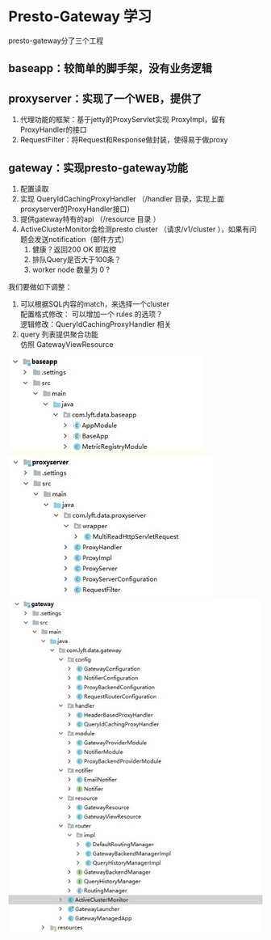 # Presto-Gateway 学习
presto-gateway分了三个工程
## baseapp：较简单的脚手架，没有业务逻辑
## proxyserver：实现了一个WEB，提供了

1. 代理功能的框架：基于jetty的ProxyServlet实现 ProxyImpl，留有ProxyHandler的接口
1. RequestFilter：将Request和Response做封装，使得易于做proxy

## gateway：实现presto-gateway功能
1. 配置读取
1. 实现 QueryIdCachingProxyHandler （/handler 目录，实现上面proxyserver的ProxyHandler接口）
1. 提供gateway特有的api  （/resource 目录 ）
1. ActiveClusterMonitor会检测presto cluster （请求/v1/cluster ），如果有问题会发送notification（邮件方式）
   1. 健康？返回200 OK 即监控
   1. 排队Query是否大于100条？
   1. worker node 数量为 0 ?

我们要做如下调整：
1. 可以根据SQL内容的match，来选择一个cluster  
        配置格式修改： 可以增加一个 rules 的选项？  
        逻辑修改：QueryIdCachingProxyHandler 相关  
1. query 列表提供聚合功能  
        仿照 GatewayViewResource  

![img](https://raw.githubusercontent.com/hamlet-lee/blog/master/2019-05-16/baseapp.jpg)  
![img](https://raw.githubusercontent.com/hamlet-lee/blog/master/2019-05-16/proxyserver.jpg)  
![img](https://raw.githubusercontent.com/hamlet-lee/blog/master/2019-05-16/gateway.jpg)  
